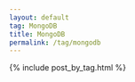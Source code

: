 ```yaml
---
layout: default
tag: MongoDB
title: MongoDB
permalink: /tag/mongodb
---
```


{% include post_by_tag.html %}